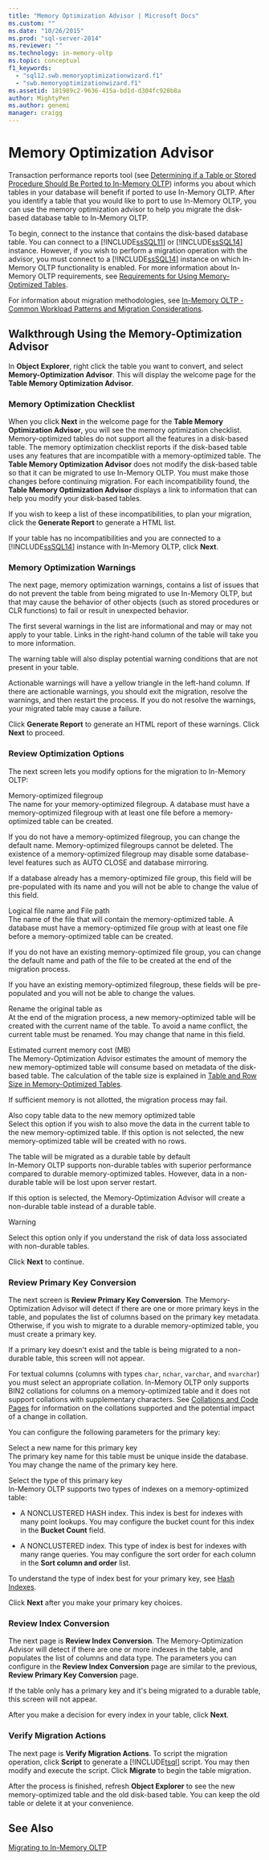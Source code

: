 ```yaml
---
title: "Memory Optimization Advisor | Microsoft Docs"
ms.custom: ""
ms.date: "10/26/2015"
ms.prod: "sql-server-2014"
ms.reviewer: ""
ms.technology: in-memory-oltp
ms.topic: conceptual
f1_keywords: 
  - "sql12.swb.memoryoptimizationwizard.f1"
  - "swb.memoryoptimizationwizard.f1"
ms.assetid: 181989c2-9636-415a-bd1d-d304fc920b8a
author: MightyPen
ms.author: genemi
manager: craigg
---
```

# Memory Optimization Advisor
  Transaction performance reports tool (see [Determining if a Table or Stored Procedure Should Be Ported to In-Memory OLTP](determining-if-a-table-or-stored-procedure-should-be-ported-to-in-memory-oltp.md)) informs you about which tables in your database will benefit if ported to use In-Memory OLTP. After you identify a table that you would like to port to use In-Memory OLTP, you can use the memory optimization advisor to help you migrate the disk-based database table to In-Memory OLTP.  
  
 To begin, connect to the instance that contains the disk-based database table. You can connect to a [!INCLUDE[ssSQL11](../../includes/sssql11-md.md)] or [!INCLUDE[ssSQL14](../../includes/sssql14-md.md)] instance. However, if you wish to perform a migration operation with the advisor, you must connect to a [!INCLUDE[ssSQL14](../../includes/sssql14-md.md)] instance on which In-Memory OLTP functionality is enabled. For more information about In-Memory OLTP requirements, see [Requirements for Using Memory-Optimized Tables](memory-optimized-tables.md).  
  
 For information about migration methodologies, see [In-Memory OLTP - Common Workload Patterns and Migration Considerations](http://msdn.microsoft.com/library/dn673538.aspx).  
  
## Walkthrough Using the Memory-Optimization Advisor  
 In **Object Explorer**, right click the table you want to convert, and select **Memory-Optimization Advisor**. This will display the welcome page for the **Table Memory Optimization Advisor**.  
  
### Memory Optimization Checklist  
 When you click **Next** in the welcome page for the **Table Memory Optimization Advisor**, you will see the memory optimization checklist. Memory-optimized tables do not support all the features in a disk-based table. The memory optimization checklist reports if the disk-based table uses any features that are incompatible with a memory-optimized table. The **Table Memory Optimization Advisor** does not modify the disk-based table so that it can be migrated to use In-Memory OLTP. You must make those changes before continuing migration. For each incompatibility found, the **Table Memory Optimization Advisor** displays a link to information that can help you modify your disk-based tables.  
  
 If you wish to keep a list of these incompatibilities, to plan your migration, click the **Generate Report** to generate a HTML list.  
  
 If your table has no incompatibilities and you are connected to a [!INCLUDE[ssSQL14](../../includes/sssql14-md.md)] instance with In-Memory OLTP, click **Next**.  
  
### Memory Optimization Warnings  
 The next page, memory optimization warnings, contains a list of issues that do not prevent the table from being migrated to use In-Memory OLTP, but that may cause the behavior of other objects (such as stored procedures or CLR functions) to fail or result in unexpected behavior.  
  
 The first several warnings in the list are informational and may or may not apply to your table. Links in the right-hand column of the table will take you to more information.  
  
 The warning table will also display potential warning conditions that are not present in your table.  
  
 Actionable warnings will have a yellow triangle in the left-hand column. If there are actionable warnings, you should exit the migration, resolve the warnings, and then restart the process. If you do not resolve the warnings, your migrated table may cause a failure.  
  
 Click **Generate Report** to generate an HTML report of these warnings. Click **Next** to proceed.  
  
### Review Optimization Options  
 The next screen lets you modify options for the migration to In-Memory OLTP:  
  
 Memory-optimized filegroup  
 The name for your memory-optimized filegroup. A database must have a memory-optimized filegroup with at least one file before a memory-optimized table can be created.  
  
 If you do not have a memory-optimized filegroup, you can change the default name. Memory-optimized filegroups cannot be deleted. The existence of a memory-optimized filegroup may disable some database-level features such as AUTO CLOSE and database mirroring.  
  
 If a database already has a memory-optimized file group, this field will be pre-populated with its name and you will not be able to change the value of this field.  
  
 Logical file name and File path  
 The name of the file that will contain the memory-optimized table. A database must have a memory-optimized file group with at least one file before a memory-optimized table can be created.  
  
 If you do not have an existing memory-optimized file group, you can change the default name and path of the file to be created at the end of the migration process.  
  
 If you have an existing memory-optimized filegroup, these fields will be pre-populated and you will not be able to change the values.  
  
 Rename the original table as  
 At the end of the migration process, a new memory-optimized table will be created with the current name of the table. To avoid a name conflict, the current table must be renamed. You may change that name in this field.  
  
 Estimated current memory cost (MB)  
 The Memory-Optimization Advisor estimates the amount of memory the new memory-optimized table will consume based on metadata of the disk-based table. The calculation of the table size is explained in [Table and Row Size in Memory-Optimized Tables](table-and-row-size-in-memory-optimized-tables.md).  
  
 If sufficient memory is not allotted, the migration process may fail.  
  
 Also copy table data to the new memory optimized table  
 Select this option if you wish to also move the data in the current table to the new memory-optimized table. If this option is not selected, the new memory-optimized table will be created with no rows.  
  
 The table will be migrated as a durable table by default  
 In-Memory OLTP supports non-durable tables with superior performance compared to durable memory-optimized tables. However, data in a non-durable table will be lost upon server restart.  
  
 If this option is selected, the Memory-Optimization Advisor will create a non-durable table instead of a durable table.  
  
> [!WARNING]  
>  Select this option only if you understand the risk of data loss associated with non-durable tables.  
  
 Click **Next** to continue.  
  
### Review Primary Key Conversion  
 The next screen is **Review Primary Key Conversion**. The Memory-Optimization Advisor will detect if there are one or more primary keys in the table, and populates the list of columns based on the primary key metadata. Otherwise, if you wish to migrate to a durable memory-optimized table, you must create a primary key.  
  
 If a primary key doesn't exist and the table is being migrated to a non-durable table, this screen will not appear.  
  
 For textual columns (columns with types `char`, `nchar`, `varchar`, and `nvarchar`) you must select an appropriate collation. In-Memory OLTP only supports BIN2 collations for columns on a memory-optimized table and it does not support collations with supplementary characters. See [Collations and Code Pages](../../database-engine/collations-and-code-pages.md) for information on the collations supported and the potential impact of a change in collation.  
  
 You can configure the following parameters for the primary key:  
  
 Select a new name for this primary key  
 The primary key name for this table must be unique inside the database. You may change the name of the primary key here.  
  
 Select the type of this primary key  
 In-Memory OLTP supports two types of indexes on a memory-optimized table:  
  
-   A NONCLUSTERED HASH index. This index is best for indexes with many point lookups. You may configure the bucket count for this index in the **Bucket Count** field.  
  
-   A NONCLUSTERED index. This type of index is best for indexes with many range queries. You may configure the sort order for each column in the **Sort column and order** list.  
  
 To understand the type of index best for your primary key, see [Hash Indexes](../../database-engine/hash-indexes.md).  
  
 Click **Next** after you make your primary key choices.  
  
### Review Index Conversion  
 The next page is **Review Index Conversion**. The Memory-Optimization Advisor will detect if there are one or more indexes in the table, and populates the list of columns and data type. The parameters you can configure in the **Review Index Conversion** page are similar to the previous, **Review Primary Key Conversion** page.  
  
 If the table only has a primary key and it's being migrated to a durable table, this screen will not appear.  
  
 After you make a decision for every index in your table, click **Next**.  
  
### Verify Migration Actions  
 The next page is **Verify Migration Actions**. To script the migration operation, click **Script** to generate a [!INCLUDE[tsql](../../includes/tsql-md.md)] script. You may then modify and execute the script. Click **Migrate** to begin the table migration.  
  
 After the process is finished, refresh **Object Explorer** to see the new memory-optimized table and the old disk-based table. You can keep the old table or delete it at your convenience.  
  
## See Also  
 [Migrating to In-Memory OLTP](migrating-to-in-memory-oltp.md)  
  
  
